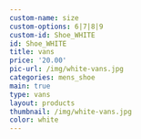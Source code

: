 ```yaml
---
custom-name: size
custom-options: 6|7|8|9
custom-id: Shoe_WHITE
id: Shoe_WHITE
title: vans
price: '20.00'
pic-url: /img/white-vans.jpg
categories: mens_shoe
main: true
type: vans
layout: products
thumbnail: /img/white-vans.jpg
color: white
---
```

